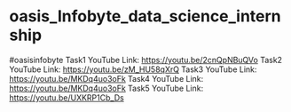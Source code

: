 # oasis_Infobyte_data_science_internship
 #oasisinfobyte 
 Task1 YouTube Link: https://youtu.be/2cnQpNBuQVo
 Task2 YouTube Link: https://youtu.be/zM_HU58qXrQ
 Task3 YouTube Link: https://youtu.be/MKDq4uo3oFk
 Task4 YouTube Link: https://youtu.be/MKDq4uo3oFk
Task5 YouTube Link: https://youtu.be/UXKRP1Cb_Ds
